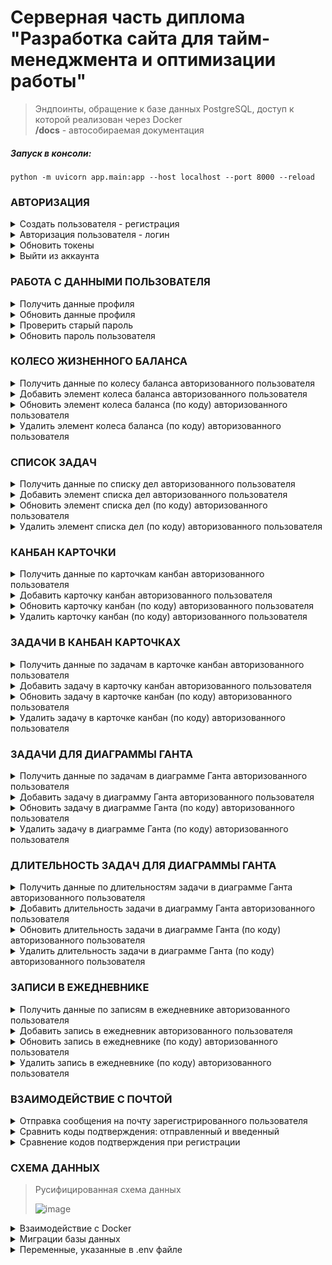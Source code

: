 # Серверная часть диплома <br> "Разработка сайта для тайм-менеджмента и оптимизации работы"
> Эндпоинты, обращение к базе данных PostgreSQL, доступ к которой реализован через Docker <br>
> **/docs** - автособираемая документация

##### Запуск в консоли:

    python -m uvicorn app.main:app --host localhost --port 8000 --reload

### АВТОРИЗАЦИЯ

<details><summary>Создать пользователя - регистрация </summary>
<br>

     /api/auth/register
         
  > Метод запроса  - POST

Добавляет пользователя в базу, если логин уникальный, пароль больше 8 символов и остальные поля непустые
</details>
<details><summary>Авторизация пользователя - логин </summary>
<br>
    
    /api/auth/login
        
  > Метод запроса  - POST

Авторизирует аккаунт, возвращает аксес токен, если верные логин с паролем; пишет токены(access и refresh) и logged_in в куки, если на фронте **withCredentials:true**
</details>
<details><summary>Обновить токены</summary>
<br>
  
    /api/auth/refresh
    
  > Метод запроса  - GET

Обновляет токены, если рефреш еще действителен, пишет в куки
</details>
<details><summary>Выйти из аккаунта</summary>
<br>
  
    /api/auth/logout
    
  > Метод запроса  - GET

Выходит из аккаунта, удаляет куки, если пользователь был авторизован 
</details>

### РАБОТА С ДАННЫМИ ПОЛЬЗОВАТЕЛЯ

<details><summary>Получить данные профиля</summary>
  <br>
  
    /api/users/me
    
  > Метод запроса  - GET
</details>
<details><summary>Обновить данные профиля</summary>
    <br>
  
    /api/users/update_profile
        
  > Метод запроса  - PUT
</details>
<details><summary>Проверить старый пароль</summary>
    <br>
  
    /api/users/check_password/{oldPassword}
    
  > Метод запроса  - GET
</details>
<details><summary>Обновить пароль пользователя</summary>
    <br>
  
    /api/users/update_user_password
        
  > Метод запроса  - PUT
</details>

### КОЛЕСО ЖИЗНЕННОГО БАЛАНСА

<details><summary>Получить данные по колесу баланса авторизованного пользователя</summary>
      <br>
  
    /api/balanceCircle/circle_data
    
  > Метод запроса  - GET
</details>
<details><summary>Добавить элемент колеса баланса авторизованного пользователя</summary>
    <br>
  
    /api/balanceCircle/insert_value
        
  > Метод запроса  - POST
</details>
<details><summary>Обновить элемент колеса баланса (по коду) авторизованного пользователя</summary>
      <br>
  
    /api/balanceCircle/{id}
        
  > Метод запроса  - PUT
</details>
<details><summary>Удалить элемент колеса баланса (по коду) авторизованного пользователя</summary>
      <br>
  
    /api/balanceCircle/{id}
        
  > Метод запроса  - DELETE
</details>

### СПИСОК ЗАДАЧ

<details><summary>Получить данные по списку дел авторизованного пользователя</summary>
      <br>
  
    /api/tasksList/tasks_in_list
    
  > Метод запроса  - GET
</details>
<details><summary>Добавить элемент списка дел авторизованного пользователя</summary>
    <br>
  
    /api/tasksList/insert_task_in_list
        
  > Метод запроса  - POST
</details>
<details><summary>Обновить элемент списка дел (по коду) авторизованного пользователя</summary>
      <br>
  
    /api/tasksList/{id}
        
  > Метод запроса  - PUT
</details>
<details><summary>Удалить элемент списка дел (по коду) авторизованного пользователя</summary>
      <br>
  
    /api/tasksList/{id}
        
  > Метод запроса  - DELETE
</details>

### КАНБАН КАРТОЧКИ

<details><summary>Получить данные по карточкам канбан авторизованного пользователя</summary>
      <br>
  
    /api/kanbanCards/kanban_cards

  > Метод запроса  - GET
</details>
<details><summary>Добавить карточку канбан авторизованного пользователя</summary>
    <br>
  
    /api/kanbanCards/insert_kanban_card
    
  > Метод запроса  - POST
</details>
<details><summary>Обновить карточку канбан (по коду) авторизованного пользователя</summary>
      <br>
  
    /api/kanbanCards/{id}
    
  > Метод запроса  - PUT
</details>
<details><summary>Удалить карточку канбан (по коду) авторизованного пользователя</summary>
      <br>
  
    /api/kanbanCards/{id}
    
  > Метод запроса  - DELETE
</details>

### ЗАДАЧИ В КАНБАН КАРТОЧКАХ

<details><summary>Получить данные по задачам в карточке канбан авторизованного пользователя</summary>
      <br>
  
    /api/taskInCards/tasks_in_card/{id}

  > Метод запроса  - GET
</details>
<details><summary>Добавить задачу в карточку канбан авторизованного пользователя</summary>
    <br>
  
    /api/taskInCards/insert_task/{id}
    
  > Метод запроса  - POST
</details>
<details><summary>Обновить задачу в карточке канбан (по коду) авторизованного пользователя</summary>
      <br>
  
    /api/taskInCards/{id}
    
  > Метод запроса  - PUT
</details>
<details><summary>Удалить задачу в карточке канбан (по коду) авторизованного пользователя</summary>
      <br>
  
    /api/taskInCards/{id}
    
  > Метод запроса  - DELETE
</details>

### ЗАДАЧИ ДЛЯ ДИАГРАММЫ ГАНТА

<details><summary>Получить данные по задачам в диаграмме Ганта авторизованного пользователя</summary>
      <br>
  
    /api/ganttChartTasks/gantt_tasks_data

  > Метод запроса  - GET
</details>
<details><summary>Добавить задачу в диаграмму Ганта авторизованного пользователя</summary>
    <br>
  
    /api/ganttChartTasks/insert_gantt_task
    
  > Метод запроса  - POST
</details>
<details><summary>Обновить задачу в диаграмме Ганта (по коду) авторизованного пользователя</summary>
      <br>
  
    /api/ganttChartTasks/{id}
    
  > Метод запроса  - PUT
</details>
<details><summary>Удалить задачу в диаграмме Ганта (по коду) авторизованного пользователя</summary>
      <br>
  
    /api/ganttChartTasks/{id}
    
  > Метод запроса  - DELETE
</details>

### ДЛИТЕЛЬНОСТЬ ЗАДАЧ ДЛЯ ДИАГРАММЫ ГАНТА

<details><summary>Получить данные по длительностям задачи в диаграмме Ганта авторизованного пользователя</summary>
      <br>
  
    /api/ganttChartTaskDuration/gantt_durations_data/{id}

  > Метод запроса  - GET
</details>
<details><summary>Добавить длительность задачи в диаграмму Ганта авторизованного пользователя</summary>
    <br>
  
    /api/ganttChartTaskDuration/insert_duration/{id}
    
  > Метод запроса  - POST
</details>
<details><summary>Обновить длительность задачи в диаграмме Ганта (по коду) авторизованного пользователя</summary>
      <br>
  
    /api/ganttChartTaskDuration/{id}
    
  > Метод запроса  - PUT
</details>
<details><summary>Удалить длительность задачи в диаграмме Ганта (по коду) авторизованного пользователя</summary>
      <br>
  
    /api/ganttChartTaskDuration/{id}
    
  > Метод запроса  - DELETE
</details>

### ЗАПИСИ В ЕЖЕДНЕВНИКЕ

<details><summary>Получить данные по записям в ежедневнике авторизованного пользователя</summary>
      <br>
  
    /api/entryDailyPlanner/DailyPlanner/entry_data

  > Метод запроса  - GET
</details>
<details><summary>Добавить запись в ежедневник авторизованного пользователя</summary>
    <br>
  
    /api/entryDailyPlanner/insert_entry
    
  > Метод запроса  - POST
</details>
<details><summary>Обновить запись в ежедневнике (по коду) авторизованного пользователя</summary>
      <br>
  
    /api/entryDailyPlanner/{id}
    
  > Метод запроса  - PUT
</details>
<details><summary>Удалить запись в ежедневнике (по коду) авторизованного пользователя</summary>
      <br>
  
    /api/entryDailyPlanner/{id}
    
  > Метод запроса  - DELETE
</details>

### ВЗАИМОДЕЙСТВИЕ С ПОЧТОЙ

<details><summary>Отправка сообщения на почту зарегистрированного пользователя</summary>
      <br>
  
    /email/verify_profile

  > Метод запроса  - GET
</details>
<details><summary>Сравнить коды подтверждения: отправленный и введенный</summary>
    <br>
  
    /email/verify_auth_code/{user_specified_code}

  > Метод запроса  - GET
</details>
<details><summary>Сравнение кодов подтверждения при регистрации</summary>
      <br>
  
    /email/verify_mail_not_auth
    
  > Метод запроса  - POST
</details>

### СХЕМА ДАННЫХ

> Русифицированная схема данных
> 
> ![image](https://github.com/vergeeva/backendManagement/assets/61785118/ef679b46-ceab-4b1c-929c-f3adee5873c0)

<details><summary>Взаимодействие с Docker</summary>
<br> Запуск Docker
  
    docker-compose up -d
<br> Остановка Docker
  
    docker-compose down
<br> Создание расширения
  
    docker exec -it <Имя_контейнера> bash

<br> Вход в запущенную базу
  
    psql -U <Имя_пользователя> <Имя_базы_данных>
<br> Установка модуля uuid-ossp
  
    CREATE EXTENSION IF NOT EXISTS "uuid-ossp";
</details>

<details><summary>Миграции базы данных</summary>
<br> Создание миграции
  
    alembic revision --autogenerate -m "имя_миграции"
<br> Отправка изменений в базу
  
    alembic upgrade head
</details>

<details><summary>Переменные, указанные в .env файле</summary>
    
    DATABASE_PORT
    POSTGRES_PASSWORD
    POSTGRES_USER
    POSTGRES_DB
    POSTGRES_HOST
    POSTGRES_HOSTNAME
    
    MAIL_USERNAME
    MAIL_PASSWORD
    MAIL_FROM
    MAIL_PORT
    MAIL_SERVER
    MAIL_STARTTLS=False
    MAIL_SSL_TLS=True
    USE_CREDENTIALS=True
    VALIDATE_CERTS=True
    
    ACCESS_TOKEN_EXPIRES_IN
    REFRESH_TOKEN_EXPIRES_IN
    JWT_ALGORITHM
    
    CLIENT_ORIGIN
    
    JWT_PRIVATE_KEY
    JWT_PUBLIC_KEY
</details>
